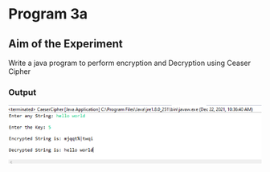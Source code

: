 # Program  3a
## Aim of the Experiment
Write a java program to perform encryption and Decryption using Ceaser Cipher

### Output

![output](CeaserCipher.png)

